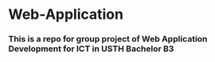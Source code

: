 # Web-Application

### This is a repo for group project of Web Application Development for ICT in USTH Bachelor B3